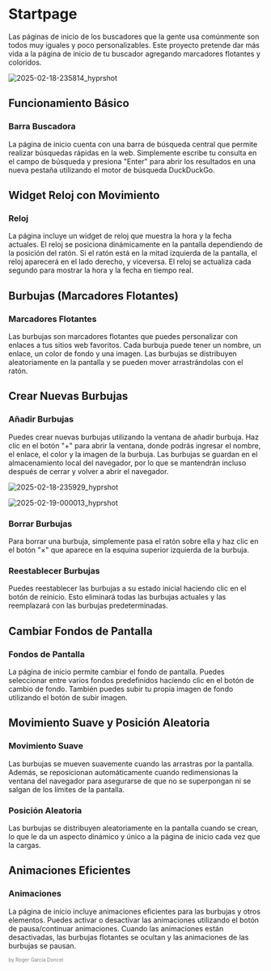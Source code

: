 # Startpage

Las páginas de inicio de los buscadores que la gente usa comúnmente son todos muy iguales y poco personalizables. Este proyecto pretende dar más vida a la página de inicio de tu buscador agregando marcadores flotantes y coloridos.

![2025-02-18-235814_hyprshot](https://github.com/user-attachments/assets/9196d540-0c9e-4218-8ea4-1d18980b1aa7)


## Funcionamiento Básico

### Barra Buscadora

La página de inicio cuenta con una barra de búsqueda central que permite realizar búsquedas rápidas en la web. Simplemente escribe tu consulta en el campo de búsqueda y presiona "Enter" para abrir los resultados en una nueva pestaña utilizando el motor de búsqueda DuckDuckGo.

## Widget Reloj con Movimiento

### Reloj

La página incluye un widget de reloj que muestra la hora y la fecha actuales. El reloj se posiciona dinámicamente en la pantalla dependiendo de la posición del ratón. Si el ratón está en la mitad izquierda de la pantalla, el reloj aparecerá en el lado derecho, y viceversa. El reloj se actualiza cada segundo para mostrar la hora y la fecha en tiempo real.

## Burbujas (Marcadores Flotantes)

### Marcadores Flotantes

Las burbujas son marcadores flotantes que puedes personalizar con enlaces a tus sitios web favoritos. Cada burbuja puede tener un nombre, un enlace, un color de fondo y una imagen. Las burbujas se distribuyen aleatoriamente en la pantalla y se pueden mover arrastrándolas con el ratón.

## Crear Nuevas Burbujas

### Añadir Burbujas

Puedes crear nuevas burbujas utilizando la ventana de añadir burbuja. Haz clic en el botón "+" para abrir la ventana, donde podrás ingresar el nombre, el enlace, el color y la imagen de la burbuja. Las burbujas se guardan en el almacenamiento local del navegador, por lo que se mantendrán incluso después de cerrar y volver a abrir el navegador.

![2025-02-18-235929_hyprshot](https://github.com/user-attachments/assets/4957b466-715f-4fb5-9cde-b88a40cdde48)


![2025-02-19-000013_hyprshot](https://github.com/user-attachments/assets/467fb764-eaf0-46a2-a9d6-cb7aaf953203)


### Borrar Burbujas

Para borrar una burbuja, simplemente pasa el ratón sobre ella y haz clic en el botón "×" que aparece en la esquina superior izquierda de la burbuja.

### Reestablecer Burbujas

Puedes reestablecer las burbujas a su estado inicial haciendo clic en el botón de reinicio. Esto eliminará todas las burbujas actuales y las reemplazará con las burbujas predeterminadas.

## Cambiar Fondos de Pantalla

### Fondos de Pantalla

La página de inicio permite cambiar el fondo de pantalla. Puedes seleccionar entre varios fondos predefinidos haciendo clic en el botón de cambio de fondo. También puedes subir tu propia imagen de fondo utilizando el botón de subir imagen.

## Movimiento Suave y Posición Aleatoria

### Movimiento Suave

Las burbujas se mueven suavemente cuando las arrastras por la pantalla. Además, se reposicionan automáticamente cuando redimensionas la ventana del navegador para asegurarse de que no se superpongan ni se salgan de los límites de la pantalla.

### Posición Aleatoria

Las burbujas se distribuyen aleatoriamente en la pantalla cuando se crean, lo que le da un aspecto dinámico y único a la página de inicio cada vez que la cargas.

## Animaciones Eficientes

### Animaciones

La página de inicio incluye animaciones eficientes para las burbujas y otros elementos. Puedes activar o desactivar las animaciones utilizando el botón de pausa/continuar animaciones. Cuando las animaciones están desactivadas, las burbujas flotantes se ocultan y las animaciones de las burbujas se pausan.


<sup><sup style="color: grey;">by Roger García Doncel</sup></sup>
